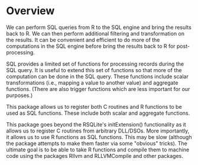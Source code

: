 # Overview
We can perform SQL queries from R to the SQL engine and bring the results back to R.
We can then perform additional filtering and transformation on the results. 
It can be convenient and efficient to do more of the computations in the SQL engine
before bring the results back to R for post-processing.

SQL provides a limited set of functions for processing records during the SQL query.
It is useful to extend this set of functions so that more of the computation can be done in the
SQL query. These functions include scalar transformations (i.e., mapping a value to another value)
and aggregate functions.  (There are also trigger functions which are less important for our purposes.)

This package allows us to register both C routines and R functions to be used as SQL functions.
These include both scalar and aggregate functions.

This package goes beyond the RSQLite's initExtension() functionality as it allows us to register
C routines from arbitrary DLL/DSOs. More importantly, it allows us to use R functions as SQL functions.
This may be slow (although the package attempts to make them faster via some "obvious" tricks).
The ultimate goal is to be able to take R functions and compile them to machine code using 
the packages Rllvm and RLLVMCompile and other packages.